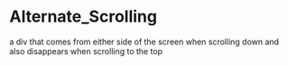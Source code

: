 # Alternate_Scrolling
a div that comes from either side of the screen when scrolling down and also disappears when scrolling to the top
